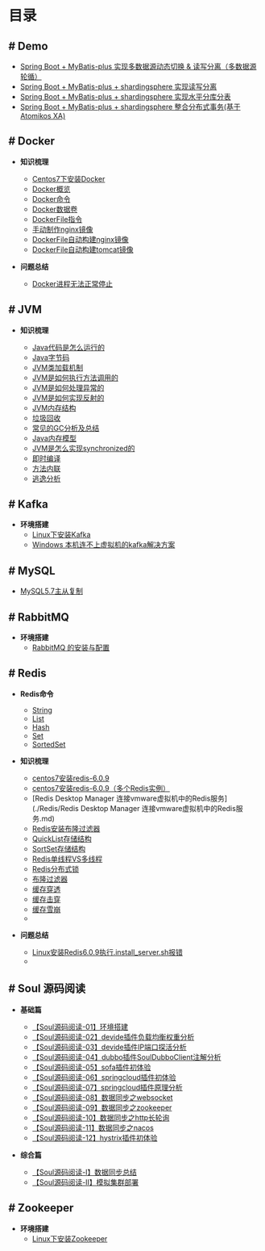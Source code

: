 # 目录


## # Demo

- [Spring Boot + MyBatis-plus 实现多数据源动态切换 & 读写分离（多数据源轮循）](https://github.com/zhu-rundong/blog/issues/3)
- [Spring Boot + MyBatis-plus + shardingsphere 实现读写分离](https://github.com/zhu-rundong/blog/issues/4)
- [Spring Boot + MyBatis-plus + shardingsphere 实现水平分库分表](https://github.com/zhu-rundong/blog/issues/5)
- [Spring Boot + MyBatis-plus + shardingsphere 整合分布式事务(基于Atomikos XA) ](https://github.com/zhu-rundong/blog/issues/6)

## # Docker

- **知识梳理**
    - [Centos7下安装Docker](Docker/Centos7下安装Docker.md)
    - [Docker概览](Docker/Docker概览.md) 
    - [Docker命令](Docker/Docker命令.md)
    - [Docker数据卷](Docker/Docker数据卷.md)
    - [DockerFile指令](Docker/DockerFile指令.md)
    - [手动制作nginx镜像](Docker/手动制作nginx镜像.md)
    - [DockerFile自动构建nginx镜像](Docker/DockerFile自动构建nginx镜像.md)
    - [DockerFile自动构建tomcat镜像](Docker/DockerFile自动构建tomcat镜像.md)
    
- **问题总结**
    - [Docker进程无法正常停止](Docker/Docker进程无法正常停止.md)

## # JVM

- **知识梳理**

    - [Java代码是怎么运行的](JVM/Java代码是怎么运行的.md)
    - [Java字节码](JVM/Java字节码.md)
    - [JVM类加载机制](JVM/JVM类加载机制.md)
    - [JVM是如何执行方法调用的](JVM/JVM是如何执行方法调用的.md)
    - [JVM是如何处理异常的](JVM/JVM是如何处理异常的.md)
    - [JVM是如何实现反射的](JVM/JVM是如何实现反射的.md)
    - [JVM内存结构](JVM/JVM内存结构.md)
    - [垃圾回收](JVM/垃圾回收.md)
    - [常见的GC分析及总结](JVM/常见的GC分析及总结.md)
    - [Java内存模型](JVM/Java内存模型.md)
    - [JVM是怎么实现synchronized的](JVM/JVM是怎么实现synchronized的.md)
    - [即时编译](JVM/即时编译.md)
    - [方法内联](JVM/方法内联.md)
    - [逃逸分析](JVM/逃逸分析.md)

## # Kafka

- **环境搭建**
  - [Linux下安装Kafka](https://github.com/zhu-rundong/blog/issues/43)
  - [Windows 本机连不上虚拟机的kafka解决方案](https://github.com/zhu-rundong/blog/issues/44)
  

## # MySQL

- [MySQL5.7主从复制](https://github.com/zhu-rundong/blog/issues/2)


## # RabbitMQ
- **环境搭建**
  - [RabbitMQ 的安装与配置](https://github.com/zhu-rundong/blog/issues/33)

## # Redis
- **Redis命令**
    - [String](./Redis/String.md)
    - [List](./Redis/List.md)
    - [Hash](./Redis/Hash.md)
    - [Set](./Redis/Set.md)
    - [SortedSet](./Redis/SortedSet.md)
    
- **知识梳理**
    - [centos7安装redis-6.0.9](./Redis/centos7安装redis-6.0.9.md)
    - [centos7安装redis-6.0.9（多个Redis实例）](./Redis/centos7安装redis-6.0.9（多个Redis实例）.md)
    - [Redis Desktop Manager 连接vmware虚拟机中的Redis服务](./Redis/Redis Desktop Manager 连接vmware虚拟机中的Redis服务.md)
    - [Redis安装布隆过滤器](./Redis/Redis安装布隆过滤器.md)
    - [QuickList存储结构](./Redis/QuickList存储结构.md)
    - [SortSet存储结构](./Redis/SortSet存储结构.md)
    - [Redis单线程VS多线程](./Redis/Redis单线程VS多线程.md)
    - [Redis分布式锁](./Redis/Redis分布式锁.md)
    - [布隆过滤器](./Redis/布隆过滤器.md)
    - [缓存穿透](./Redis/缓存穿透.md)
    - [缓存击穿](./Redis/缓存击穿.md)
    - [缓存雪崩](./Redis/缓存雪崩.md)
    - 
    
- **问题总结**
    - [Linux安装Redis6.0.9执行.install_server.sh报错](./Redis/Linux安装Redis6.0.9执行.install_server.sh报错.md)
    - 


##  # Soul 源码阅读

- **基础篇**

  - [【Soul源码阅读-01】环境搭建](https://github.com/zhu-rundong/blog/issues/9)
  - [【Soul源码阅读-02】devide插件负载均衡权重分析](https://github.com/zhu-rundong/blog/issues/10)
  - [【Soul源码阅读-03】devide插件IP端口探活分析](https://github.com/zhu-rundong/blog/issues/21)
  - [【Soul源码阅读-04】dubbo插件SoulDubboClient注解分析](https://github.com/zhu-rundong/blog/issues/11) 
  - [【Soul源码阅读-05】sofa插件初体验](https://github.com/zhu-rundong/blog/issues/12) 
  - [【Soul源码阅读-06】springcloud插件初体验](https://github.com/zhu-rundong/blog/issues/13) 
  - [【Soul源码阅读-07】springcloud插件原理分析](https://github.com/zhu-rundong/blog/issues/22)
  - [【Soul源码阅读-08】数据同步之websocket](https://github.com/zhu-rundong/blog/issues/14)
  - [【Soul源码阅读-09】数据同步之zookeeper](https://github.com/zhu-rundong/blog/issues/15) 
  - [【Soul源码阅读-10】数据同步之http长轮询](https://github.com/zhu-rundong/blog/issues/16) 
  - [【Soul源码阅读-11】数据同步之nacos](https://github.com/zhu-rundong/blog/issues/17)
  - [【Soul源码阅读-12】hystrix插件初体验](https://github.com/zhu-rundong/blog/issues/25)
- **综合篇**

  - [【Soul源码阅读-Ⅰ】数据同步总结](https://github.com/zhu-rundong/blog/issues/23)
  - [【Soul源码阅读-Ⅱ】模拟集群部署](https://github.com/zhu-rundong/blog/issues/24)

##  # Zookeeper

- **环境搭建**
  - [Linux下安装Zookeeper](https://github.com/zhu-rundong/blog/issues/42)

